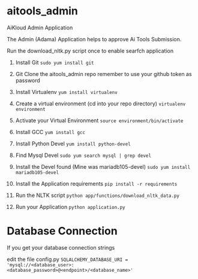 # aitools_admin
AiKloud Admin Application

The Admin (Adama) Application helps to approve Ai Tools Submission.

Run the download_nltk.py script once to enable searfch application


1. Install Git
`sudo yum install git`

2. Git Clone the aitools_admin repo
remember to use your github token as password

3. Install Virtualenv
`yum install virtualenv`

4. Create a virtual environment (cd into your repo directory)
`virtualenv environment`

5. Activate your Virtual Environment
`source environment/bin/activate`

6. Install GCC
`yum install gcc`

7. Install Python Devel
`yum install python-devel`

8. Find Mysql Devel
`sudo yum search mysql | grep devel`

9. Install the Devel found (Mine was mariadb105-devel)
`sudo yum install mariadb105-devel`

10. Install the Application requirements
`pip install -r requirements`

11. Run the NLTK script
`python app/functions/download_nltk_data.py`

12. Run your Application
`python application.py`

Database Connection
===================
If you get your database connection strings

edit the file config.py
`SQLALCHEMY_DATABASE_URI = 'mysql://<database_user>:<database_password>@<endpoint>/<database_name>'`








